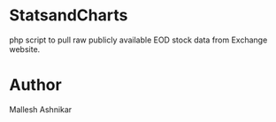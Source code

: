 # StatsandCharts
php script to pull raw publicly available EOD stock data from Exchange website.

# Author
Mallesh Ashnikar
